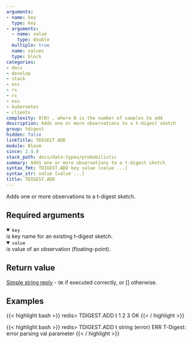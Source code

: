 ```yaml
---
arguments:
- name: key
  type: key
- arguments:
  - name: value
    type: double
  multiple: true
  name: values
  type: block
categories:
- docs
- develop
- stack
- oss
- rs
- rc
- oss
- kubernetes
- clients
complexity: O(N) , where N is the number of samples to add
description: Adds one or more observations to a t-digest sketch
group: tdigest
hidden: false
linkTitle: TDIGEST.ADD
module: Bloom
since: 2.4.0
stack_path: docs/data-types/probabilistic
summary: Adds one or more observations to a t-digest sketch
syntax_fmt: TDIGEST.ADD key value [value ...]
syntax_str: value [value ...]
title: TDIGEST.ADD
---
```

Adds one or more observations to a t-digest sketch.

## Required arguments

<details open><summary><code>key</code></summary> 
is key name for an existing t-digest sketch.
</details>

<details open><summary><code>value</code></summary> 
is value of an observation (floating-point).
</details>

## Return value

[Simple string reply](/docs/reference/protocol-spec#simple-strings) - `OK` if executed correctly, or [] otherwise.

## Examples

{{< highlight bash >}}
redis> TDIGEST.ADD t 1 2 3
OK
{{< / highlight >}}

{{< highlight bash >}}
redis> TDIGEST.ADD t string
(error) ERR T-Digest: error parsing val parameter
{{< / highlight >}}

